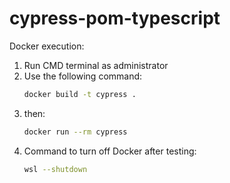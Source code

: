 # cypress-pom-typescript

Docker execution:
1. Run CMD terminal as administrator
2. Use the following command:
    ```bash
    docker build -t cypress .
3. then:
    ```bash
    docker run --rm cypress
4. Command to turn off Docker after testing:
    ```bash
    wsl --shutdown
